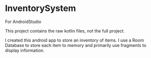 # InventorySystem
For AndroidStudio


This project contains the raw kotlin files, not the full project.

I created this android app to store an inventory of items.  I use a Room Database to store each item to memory and primarily use fragments to display
  information.  
